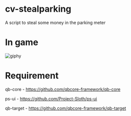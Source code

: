 # cv-stealparking
A script to steal some money in the parking meter

# In game #

![giphy](https://github.com/CoreVersion/cv-stealparking/assets/111662813/55f57ac3-d847-415f-a434-9e0539818969)

# Requirement #


qb-core - https://github.com/qbcore-framework/qb-core

ps-ui - https://github.com/Project-Sloth/ps-ui

qb-target - https://github.com/qbcore-framework/qb-target
